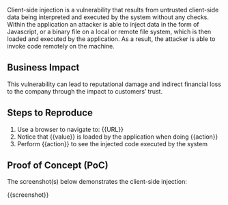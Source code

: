 Client-side injection is a vulnerability that results from untrusted client-side data being interpreted and executed by the system without any checks. Within the application an attacker is able to inject data in the form of Javascript, or a binary file on a local or remote file system, which is then loaded and executed by the application. As a result, the attacker is able to invoke code remotely on the machine.

## Business Impact

This vulnerability can lead to reputational damage and indirect financial loss to the company through the impact to customers’ trust.

## Steps to Reproduce

1. Use a browser to navigate to: {{URL}}
1. Notice that {{value}} is loaded by the application when doing {{action}}
1. Perform {{action}} to see the injected code executed by the system

## Proof of Concept (PoC)

The screenshot(s) below demonstrates the client-side injection:

{{screenshot}}
